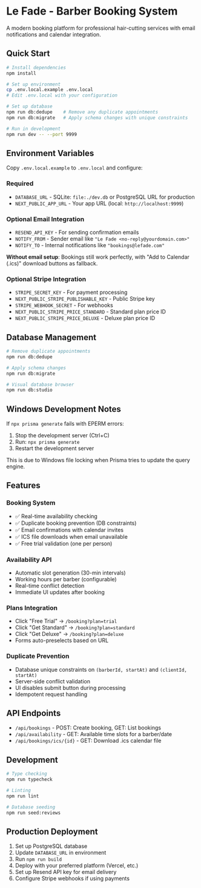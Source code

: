 # Le Fade - Barber Booking System

A modern booking platform for professional hair-cutting services with email notifications and calendar integration.

## Quick Start

```bash
# Install dependencies
npm install

# Set up environment
cp .env.local.example .env.local
# Edit .env.local with your configuration

# Set up database
npm run db:dedupe    # Remove any duplicate appointments
npm run db:migrate   # Apply schema changes with unique constraints

# Run in development
npm run dev -- --port 9999
```

## Environment Variables

Copy `.env.local.example` to `.env.local` and configure:

### Required
- `DATABASE_URL` - SQLite: `file:./dev.db` or PostgreSQL URL for production
- `NEXT_PUBLIC_APP_URL` - Your app URL (local: `http://localhost:9999`)

### Optional Email Integration
- `RESEND_API_KEY` - For sending confirmation emails
- `NOTIFY_FROM` - Sender email like `"Le Fade <no-reply@yourdomain.com>"`
- `NOTIFY_TO` - Internal notifications like `"bookings@lefade.com"`

**Without email setup**: Bookings still work perfectly, with "Add to Calendar (.ics)" download buttons as fallback.

### Optional Stripe Integration
- `STRIPE_SECRET_KEY` - For payment processing
- `NEXT_PUBLIC_STRIPE_PUBLISHABLE_KEY` - Public Stripe key
- `STRIPE_WEBHOOK_SECRET` - For webhooks
- `NEXT_PUBLIC_STRIPE_PRICE_STANDARD` - Standard plan price ID
- `NEXT_PUBLIC_STRIPE_PRICE_DELUXE` - Deluxe plan price ID

## Database Management

```bash
# Remove duplicate appointments
npm run db:dedupe

# Apply schema changes
npm run db:migrate

# Visual database browser
npm run db:studio
```

## Windows Development Notes

If `npx prisma generate` fails with EPERM errors:
1. Stop the development server (Ctrl+C)
2. Run: `npx prisma generate`
3. Restart the development server

This is due to Windows file locking when Prisma tries to update the query engine.

## Features

### Booking System
- ✅ Real-time availability checking
- ✅ Duplicate booking prevention (DB constraints)
- ✅ Email confirmations with calendar invites
- ✅ ICS file downloads when email unavailable
- ✅ Free trial validation (one per person)

### Availability API
- Automatic slot generation (30-min intervals)
- Working hours per barber (configurable)
- Real-time conflict detection
- Immediate UI updates after booking

### Plans Integration
- Click "Free Trial" → `/booking?plan=trial`
- Click "Get Standard" → `/booking?plan=standard`
- Click "Get Deluxe" → `/booking?plan=deluxe`
- Forms auto-preselects based on URL

### Duplicate Prevention
- Database unique constraints on `(barberId, startAt)` and `(clientId, startAt)`
- Server-side conflict validation
- UI disables submit button during processing
- Idempotent request handling

## API Endpoints

- `/api/bookings` - POST: Create booking, GET: List bookings
- `/api/availability` - GET: Available time slots for a barber/date
- `/api/bookings/ics/{id}` - GET: Download .ics calendar file

## Development

```bash
# Type checking
npm run typecheck

# Linting
npm run lint

# Database seeding
npm run seed:reviews
```

## Production Deployment

1. Set up PostgreSQL database
2. Update `DATABASE_URL` in environment
3. Run `npm run build`
4. Deploy with your preferred platform (Vercel, etc.)
5. Set up Resend API key for email delivery
6. Configure Stripe webhooks if using payments